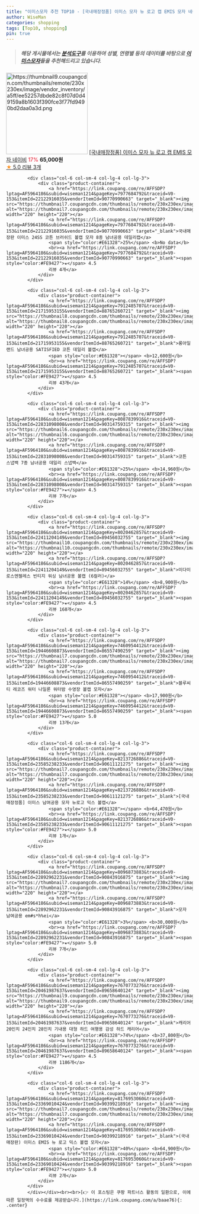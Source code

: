 ```yaml
---
title: "이미스모자 추천 TOP10 - [국내매장정품] 이미스 모자 뉴 로고 캡 EMIS 모자 네이비"
author: WiseMan
categories: shopping
tags: [Top10, shopping]
pin: true
---
```


> ##### 해당 게시물에서는 [**분석도구**](https://itemscout.io/)를 이용하여 **성별**, **연령별** 등의 데이터를 바탕으로 [**이미스모자**](https://link.coupang.com/a/baae76)들을 추천해드리고 있습니다.
<div class="container"><div class="row">
            <div class="col-6 col-sm-4 col-lg-4 col-lg-3">
                <div class="product-container">
                    <a href="https://link.coupang.com/re/AFFSDP?lptag=AF5964186&subid=wiseman1214&pageKey=8017879334&traceid=V0-153&itemId=22395724541&vendorItemId=89440643418" target="_blank"><img src="https://thumbnail9.coupangcdn.com/thumbnails/remote/230x230ex/image/vendor_inventory/a5ff/ee52257dbde82c8f07d0d49159a8b1603f390fce3f77fd9490bd2daa0a3d.png" alt="https://thumbnail9.coupangcdn.com/thumbnails/remote/230x230ex/image/vendor_inventory/a5ff/ee52257dbde82c8f07d0d49159a8b1603f390fce3f77fd9490bd2daa0a3d.png" width="220" height="220"></a>
                    <a href="https://link.coupang.com/re/AFFSDP?lptag=AF5964186&subid=wiseman1214&pageKey=8017879334&traceid=V0-153&itemId=22395724541&vendorItemId=89440643418" target="_blank">[국내매장정품] 이미스 모자 뉴 로고 캡 EMIS 모자 네이비</a>
                    <span style="color:#E61328">17%</span> <b>65,000원</b>
                    <br><a href="https://link.coupang.com/re/AFFSDP?lptag=AF5964186&subid=wiseman1214&pageKey=8017879334&traceid=V0-153&itemId=22395724541&vendorItemId=89440643418" target="_blank"><span style="color:#FE9427">★</span> 5.0
                    리뷰 3개</a>
                </div>
            </div>
            
            <div class="col-6 col-sm-4 col-lg-4 col-lg-3">
                <div class="product-container">
                    <a href="https://link.coupang.com/re/AFFSDP?lptag=AF5964186&subid=wiseman1214&pageKey=7977684792&traceid=V0-153&itemId=22122916035&vendorItemId=90770990663" target="_blank"><img src="https://thumbnail7.coupangcdn.com/thumbnails/remote/230x230ex/image/vendor_inventory/a9ef/dffbee4dad647b33883cf9e7c142a3cb411715073d9ad6c00fad6de5dcdb.jpg" alt="https://thumbnail7.coupangcdn.com/thumbnails/remote/230x230ex/image/vendor_inventory/a9ef/dffbee4dad647b33883cf9e7c142a3cb411715073d9ad6c00fad6de5dcdb.jpg" width="220" height="220"></a>
                    <a href="https://link.coupang.com/re/AFFSDP?lptag=AF5964186&subid=wiseman1214&pageKey=7977684792&traceid=V0-153&itemId=22122916035&vendorItemId=90770990663" target="_blank">국내매장판 이미스 24SS 코튼 브러쉬드 볼캡 모자 8종 남녀공용 데일리캡</a>
                    <span style="color:#E61328">25%</span> <b>No data</b>
                    <br><a href="https://link.coupang.com/re/AFFSDP?lptag=AF5964186&subid=wiseman1214&pageKey=7977684792&traceid=V0-153&itemId=22122916035&vendorItemId=90770990663" target="_blank"><span style="color:#FE9427">★</span> 4.5
                    리뷰 4개</a>
                </div>
            </div>
            
            <div class="col-6 col-sm-4 col-lg-4 col-lg-3">
                <div class="product-container">
                    <a href="https://link.coupang.com/re/AFFSDP?lptag=AF5964186&subid=wiseman1214&pageKey=7912485707&traceid=V0-153&itemId=21715953155&vendorItemId=88765260721" target="_blank"><img src="https://thumbnail8.coupangcdn.com/thumbnails/remote/230x230ex/image/vendor_inventory/9e27/4afabf11327bf23e59d797c578d985b818725a8e28388fe3497231257443.png" alt="https://thumbnail8.coupangcdn.com/thumbnails/remote/230x230ex/image/vendor_inventory/9e27/4afabf11327bf23e59d797c578d985b818725a8e28388fe3497231257443.png" width="220" height="220"></a>
                    <a href="https://link.coupang.com/re/AFFSDP?lptag=AF5964186&subid=wiseman1214&pageKey=7912485707&traceid=V0-153&itemId=21715953155&vendorItemId=88765260721" target="_blank">롱아일랜드 남녀공용 SATISFIED 코튼 데일리 볼캡</a>
                    <span style="color:#E61328"></span> <b>12,600원</b>
                    <br><a href="https://link.coupang.com/re/AFFSDP?lptag=AF5964186&subid=wiseman1214&pageKey=7912485707&traceid=V0-153&itemId=21715953155&vendorItemId=88765260721" target="_blank"><span style="color:#FE9427">★</span> 4.5
                    리뷰 43개</a>
                </div>
            </div>
            
            <div class="col-6 col-sm-4 col-lg-4 col-lg-3">
                <div class="product-container">
                    <a href="https://link.coupang.com/re/AFFSDP?lptag=AF5964186&subid=wiseman1214&pageKey=8087839916&traceid=V0-153&itemId=22831098008&vendorItemId=90314759315" target="_blank"><img src="https://thumbnail6.coupangcdn.com/thumbnails/remote/230x230ex/image/vendor_inventory/49ba/ee6453457378bcfb8f1f4e74d87f1409715e0dd261dffa7977ba424b7569.jpg" alt="https://thumbnail6.coupangcdn.com/thumbnails/remote/230x230ex/image/vendor_inventory/49ba/ee6453457378bcfb8f1f4e74d87f1409715e0dd261dffa7977ba424b7569.jpg" width="220" height="220"></a>
                    <a href="https://link.coupang.com/re/AFFSDP?lptag=AF5964186&subid=wiseman1214&pageKey=8087839916&traceid=V0-153&itemId=22831098008&vendorItemId=90314759315" target="_blank">코튼 스냅백 7종 남녀공용 데일리 스냅백</a>
                    <span style="color:#E61328">25%</span> <b>14,960원</b>
                    <br><a href="https://link.coupang.com/re/AFFSDP?lptag=AF5964186&subid=wiseman1214&pageKey=8087839916&traceid=V0-153&itemId=22831098008&vendorItemId=90314759315" target="_blank"><span style="color:#FE9427">★</span> 4.5
                    리뷰 7개</a>
                </div>
            </div>
            
            <div class="col-6 col-sm-4 col-lg-4 col-lg-3">
                <div class="product-container">
                    <a href="https://link.coupang.com/re/AFFSDP?lptag=AF5964186&subid=wiseman1214&pageKey=8020462857&traceid=V0-153&itemId=22411204149&vendorItemId=89456032755" target="_blank"><img src="https://thumbnail10.coupangcdn.com/thumbnails/remote/230x230ex/image/vendor_inventory/3c21/678063a736eddaa0d941b536d9965375821e4b2eda3f1519efdac75b742b.jpg" alt="https://thumbnail10.coupangcdn.com/thumbnails/remote/230x230ex/image/vendor_inventory/3c21/678063a736eddaa0d941b536d9965375821e4b2eda3f1519efdac75b742b.jpg" width="220" height="220"></a>
                    <a href="https://link.coupang.com/re/AFFSDP?lptag=AF5964186&subid=wiseman1214&pageKey=8020462857&traceid=V0-153&itemId=22411204149&vendorItemId=89456032755" target="_blank">미다미 로스엔젤레스 빈티지 워싱 남녀공용 볼캡 (6컬러)</a>
                    <span style="color:#E61328">14%</span> <b>8,900원</b>
                    <br><a href="https://link.coupang.com/re/AFFSDP?lptag=AF5964186&subid=wiseman1214&pageKey=8020462857&traceid=V0-153&itemId=22411204149&vendorItemId=89456032755" target="_blank"><span style="color:#FE9427">★</span> 4.5
                    리뷰 168개</a>
                </div>
            </div>
            
            <div class="col-6 col-sm-4 col-lg-4 col-lg-3">
                <div class="product-container">
                    <a href="https://link.coupang.com/re/AFFSDP?lptag=AF5964186&subid=wiseman1214&pageKey=7460954412&traceid=V0-153&itemId=19446608873&vendorItemId=86557490259" target="_blank"><img src="https://thumbnail7.coupangcdn.com/thumbnails/remote/230x230ex/image/vendor_inventory/4dab/8a0c1f06b403d5e273e7a60b9fa4e63005049d3141bde6c6627a378b9c17.jpg" alt="https://thumbnail7.coupangcdn.com/thumbnails/remote/230x230ex/image/vendor_inventory/4dab/8a0c1f06b403d5e273e7a60b9fa4e63005049d3141bde6c6627a378b9c17.jpg" width="220" height="220"></a>
                    <a href="https://link.coupang.com/re/AFFSDP?lptag=AF5964186&subid=wiseman1214&pageKey=7460954412&traceid=V0-153&itemId=19446608873&vendorItemId=86557490259" target="_blank">블루씨티 레코즈 워터 나일론 워터밤 수영장 볼캡 모자</a>
                    <span style="color:#E61328"></span> <b>17,900원</b>
                    <br><a href="https://link.coupang.com/re/AFFSDP?lptag=AF5964186&subid=wiseman1214&pageKey=7460954412&traceid=V0-153&itemId=19446608873&vendorItemId=86557490259" target="_blank"><span style="color:#FE9427">★</span> 5.0
                    리뷰 13개</a>
                </div>
            </div>
            
            <div class="col-6 col-sm-4 col-lg-4 col-lg-3">
                <div class="product-container">
                    <a href="https://link.coupang.com/re/AFFSDP?lptag=AF5964186&subid=wiseman1214&pageKey=8213726886&traceid=V0-153&itemId=23585238233&vendorItemId=90611121275" target="_blank"><img src="https://thumbnail7.coupangcdn.com/thumbnails/remote/230x230ex/image/vendor_inventory/f3d8/4996d99bacc870d2932ddce2dd208447cd8860b4b73154ef4efc7d90974e.jpg" alt="https://thumbnail7.coupangcdn.com/thumbnails/remote/230x230ex/image/vendor_inventory/f3d8/4996d99bacc870d2932ddce2dd208447cd8860b4b73154ef4efc7d90974e.jpg" width="220" height="220"></a>
                    <a href="https://link.coupang.com/re/AFFSDP?lptag=AF5964186&subid=wiseman1214&pageKey=8213726886&traceid=V0-153&itemId=23585238233&vendorItemId=90611121275" target="_blank">[국내매장정품] 이미스 남여공용 모자 뉴로고 믹스 볼캡</a>
                    <span style="color:#E61328"></span> <b>64,470원</b>
                    <br><a href="https://link.coupang.com/re/AFFSDP?lptag=AF5964186&subid=wiseman1214&pageKey=8213726886&traceid=V0-153&itemId=23585238233&vendorItemId=90611121275" target="_blank"><span style="color:#FE9427">★</span> 5.0
                    리뷰 1개</a>
                </div>
            </div>
            
            <div class="col-6 col-sm-4 col-lg-4 col-lg-3">
                <div class="product-container">
                    <a href="https://link.coupang.com/re/AFFSDP?lptag=AF5964186&subid=wiseman1214&pageKey=8096873883&traceid=V0-153&itemId=22892962231&vendorItemId=90843916875" target="_blank"><img src="https://thumbnail7.coupangcdn.com/thumbnails/remote/230x230ex/image/vendor_inventory/e577/4ca770c012fff9d3273498b1fc5605df5d25ad0745459e2adcf1d98142c7.jpg" alt="https://thumbnail7.coupangcdn.com/thumbnails/remote/230x230ex/image/vendor_inventory/e577/4ca770c012fff9d3273498b1fc5605df5d25ad0745459e2adcf1d98142c7.jpg" width="220" height="220"></a>
                    <a href="https://link.coupang.com/re/AFFSDP?lptag=AF5964186&subid=wiseman1214&pageKey=8096873883&traceid=V0-153&itemId=22892962231&vendorItemId=90843916875" target="_blank">모자 남여공용 em#s*h%ei</a>
                    <span style="color:#E61328">3%</span> <b>30,000원</b>
                    <br><a href="https://link.coupang.com/re/AFFSDP?lptag=AF5964186&subid=wiseman1214&pageKey=8096873883&traceid=V0-153&itemId=22892962231&vendorItemId=90843916875" target="_blank"><span style="color:#FE9427">★</span> 5.0
                    리뷰 7개</a>
                </div>
            </div>
            
            <div class="col-6 col-sm-4 col-lg-4 col-lg-3">
                <div class="product-container">
                    <a href="https://link.coupang.com/re/AFFSDP?lptag=AF5964186&subid=wiseman1214&pageKey=7670773276&traceid=V0-153&itemId=20461987637&vendorItemId=89658640124" target="_blank"><img src="https://thumbnail9.coupangcdn.com/thumbnails/remote/230x230ex/image/vendor_inventory/d523/6036ca89089cc2bf3997fcd20c1dd467c9f6f9ffe8fca5099c88a0377e31.jpg" alt="https://thumbnail9.coupangcdn.com/thumbnails/remote/230x230ex/image/vendor_inventory/d523/6036ca89089cc2bf3997fcd20c1dd467c9f6f9ffe8fca5099c88a0377e31.jpg" width="220" height="220"></a>
                    <a href="https://link.coupang.com/re/AFFSDP?lptag=AF5964186&subid=wiseman1214&pageKey=7670773276&traceid=V0-153&itemId=20461987637&vendorItemId=89658640124" target="_blank">캐리어 20인치 24인치 28인치 기내용 대형 하드 여행용 감성 하드 캐리어</a>
                    <span style="color:#E61328">74%</span> <b>37,800원</b>
                    <br><a href="https://link.coupang.com/re/AFFSDP?lptag=AF5964186&subid=wiseman1214&pageKey=7670773276&traceid=V0-153&itemId=20461987637&vendorItemId=89658640124" target="_blank"><span style="color:#FE9427">★</span> 4.5
                    리뷰 1186개</a>
                </div>
            </div>
            
            <div class="col-6 col-sm-4 col-lg-4 col-lg-3">
                <div class="product-container">
                    <a href="https://link.coupang.com/re/AFFSDP?lptag=AF5964186&subid=wiseman1214&pageKey=8176953060&traceid=V0-153&itemId=23369010424&vendorItemId=90399218916" target="_blank"><img src="https://thumbnail7.coupangcdn.com/thumbnails/remote/230x230ex/image/vendor_inventory/bea3/ce2896ba807f7807d8db5b646614487a3f28e70fd5ecc7d7d347fff84e1a.png" alt="https://thumbnail7.coupangcdn.com/thumbnails/remote/230x230ex/image/vendor_inventory/bea3/ce2896ba807f7807d8db5b646614487a3f28e70fd5ecc7d7d347fff84e1a.png" width="220" height="220"></a>
                    <a href="https://link.coupang.com/re/AFFSDP?lptag=AF5964186&subid=wiseman1214&pageKey=8176953060&traceid=V0-153&itemId=23369010424&vendorItemId=90399218916" target="_blank">(국내매장판) 이미스 EMIS 뉴 로고 믹스 볼캡 모자</a>
                    <span style="color:#E61328">40%</span> <b>64,900원</b>
                    <br><a href="https://link.coupang.com/re/AFFSDP?lptag=AF5964186&subid=wiseman1214&pageKey=8176953060&traceid=V0-153&itemId=23369010424&vendorItemId=90399218916" target="_blank"><span style="color:#FE9427">★</span> 5.0
                    리뷰 2개</a>
                </div>
            </div>
            </div></div><br><br>[👉 이 포스팅은 쿠팡 파트너스 활동의 일환으로, 이에 따른 일정액의 수수료를 제공받습니다.](https://link.coupang.com/a/baae76){: .center}
